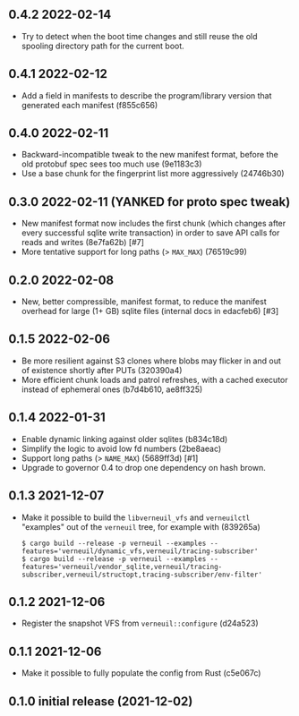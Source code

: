 0.4.2 2022-02-14
----------------
* Try to detect when the boot time changes and still reuse the old
  spooling directory path for the current boot.

0.4.1 2022-02-12
----------------
* Add a field in manifests to describe the program/library version
  that generated each manifest (f855c656)

0.4.0 2022-02-11
----------------
* Backward-incompatible tweak to the new manifest format,
  before the old protobuf spec sees too much use (9e1183c3)
* Use a base chunk for the fingerprint list more aggressively
  (24746b30)

0.3.0 2022-02-11 (YANKED for proto spec tweak)
----------------
* New manifest format now includes the first chunk (which changes
  after every successful sqlite write transaction) in order to save
  API calls for reads and writes (8e7fa62b) [#7]
* More tentative support for long paths (> `MAX_MAX`) (76519c99)

0.2.0 2022-02-08
----------------
* New, better compressible, manifest format, to reduce the manifest
  overhead for large (1+ GB) sqlite files (internal docs in edacfeb6) [#3]

0.1.5 2022-02-06
----------------
* Be more resilient against S3 clones where blobs may flicker in
  and out of existence shortly after PUTs (320390a4)
* More efficient chunk loads and patrol refreshes, with a cached
  executor instead of ephemeral ones (b7d4b610, ae8ff325)

0.1.4 2022-01-31
-----------------
* Enable dynamic linking against older sqlites (b834c18d)
* Simplify the logic to avoid low fd numbers (2be8aeac)
* Support long paths (> `NAME_MAX`) (5689ff3d) [#1]
* Upgrade to governor 0.4 to drop one dependency on hash brown.

0.1.3 2021-12-07
----------------
* Make it possible to build the `libverneuil_vfs` and `verneuilctl`
  "examples" out of the `verneuil` tree, for example with (839265a)

  ```
  $ cargo build --release -p verneuil --examples --features='verneuil/dynamic_vfs,verneuil/tracing-subscriber'
  $ cargo build --release -p verneuil --examples --features='verneuil/vendor_sqlite,verneuil/tracing-subscriber,verneuil/structopt,tracing-subscriber/env-filter'
  ```

0.1.2 2021-12-06
----------------
* Register the snapshot VFS from `verneuil::configure` (d24a523)

0.1.1 2021-12-06
----------------
* Make it possible to fully populate the config from Rust (c5e067c)

0.1.0 initial release (2021-12-02)
----------------------------------
